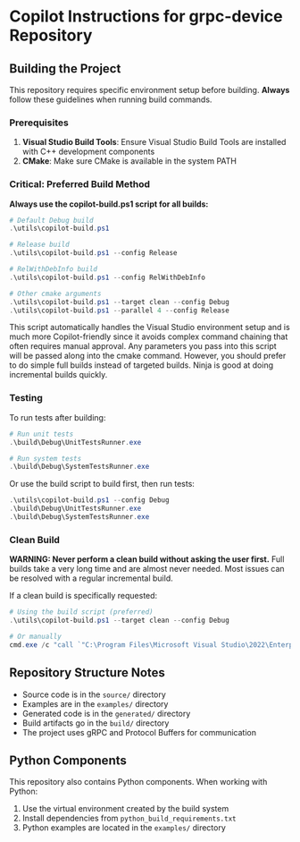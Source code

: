# Copilot Instructions for grpc-device Repository

## Building the Project

This repository requires specific environment setup before building. **Always** follow these guidelines when running build commands.

### Prerequisites

1. **Visual Studio Build Tools**: Ensure Visual Studio Build Tools are installed with C++ development components
2. **CMake**: Make sure CMake is available in the system PATH

### Critical: Preferred Build Method

**Always use the copilot-build.ps1 script for all builds:**

```powershell
# Default Debug build
.\utils\copilot-build.ps1

# Release build
.\utils\copilot-build.ps1 --config Release

# RelWithDebInfo build
.\utils\copilot-build.ps1 --config RelWithDebInfo

# Other cmake arguments
.\utils\copilot-build.ps1 --target clean --config Debug
.\utils\copilot-build.ps1 --parallel 4 --config Release
```

This script automatically handles the Visual Studio environment setup and is much more Copilot-friendly since it avoids complex command chaining that often requires manual approval.
Any parameters you pass into this script will be passed along into the cmake command. However, you should prefer to do simple full builds instead of targeted builds. Ninja is good
at doing incremental builds quickly.

### Testing

To run tests after building:

```powershell
# Run unit tests
.\build\Debug\UnitTestsRunner.exe

# Run system tests
.\build\Debug\SystemTestsRunner.exe
```

Or use the build script to build first, then run tests:

```powershell
.\utils\copilot-build.ps1 --config Debug
.\build\Debug\UnitTestsRunner.exe
.\build\Debug\SystemTestsRunner.exe
```

### Clean Build

**WARNING: Never perform a clean build without asking the user first.** Full builds take a very long time and are almost never needed. Most issues can be resolved with a regular incremental build.

If a clean build is specifically requested:

```powershell
# Using the build script (preferred)
.\utils\copilot-build.ps1 --target clean --config Debug

# Or manually
cmd.exe /c "call `"C:\Program Files\Microsoft Visual Studio\2022\Enterprise\VC\Auxiliary\Build\vcvars64.bat`" && cd /d `"%cd%\build`" && cmake --build . --target clean && cmake --build . --config Debug"
```

## Repository Structure Notes

- Source code is in the `source/` directory
- Examples are in the `examples/` directory  
- Generated code is in the `generated/` directory
- Build artifacts go in the `build/` directory
- The project uses gRPC and Protocol Buffers for communication

## Python Components

This repository also contains Python components. When working with Python:

1. Use the virtual environment created by the build system
2. Install dependencies from `python_build_requirements.txt`
3. Python examples are located in the `examples/` directory